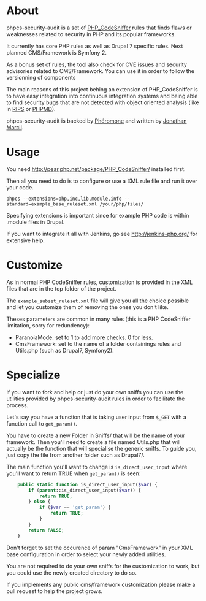 About
=====

phpcs-security-audit is a set of [PHP_CodeSniffer](https://github.com/squizlabs/PHP_CodeSniffer) rules that finds flaws or weaknesses related to security in PHP and its popular frameworks.

It currently has core PHP rules as well as Drupal 7 specific rules. Next planned CMS/Framework is Symfony 2.

As a bonus set of rules, the tool also check for CVE issues and security advisories related to CMS/Framework. You can use it in order to follow the versionning of components 

The main reasons of this project behing an extension of PHP_CodeSniffer is to have easy integration into continuous integration systems and being able to find security bugs that are not detected with object oriented analysis (like in [RIPS](http://rips-scanner.sourceforge.net/) or [PHPMD](http://phpmd.org/)).

phpcs-security-audit is backed by [Phéromone](http://www.pheromone.ca/) and written by [Jonathan Marcil](http://www.jonathanmarcil.ca/).


Usage
=====

You need http://pear.php.net/package/PHP_CodeSniffer/ installed first.

Then all you need to do is to configure or use a XML rule file and run it over your code.

```
phpcs --extensions=php,inc,lib,module,info --standard=example_base_ruleset.xml /your/php/files/
```

Specifying extensions is important since for example PHP code is within .module files in Drupal.

If you want to integrate it all with Jenkins, go see http://jenkins-php.org/ for extensive help.


Customize
=========
As in normal PHP CodeSniffer rules, customization is provided in the XML files that are in the top folder of the project.

The `example_subset_ruleset.xml` file will give you all the choice possible and let you customize them of removing the ones you don't like.

Theses parameters are common in many rules (this is a PHP CodeSniffer limitation, sorry for redundency):
* ParanoiaMode: set to 1 to add more checks. 0 for less.
* CmsFramework: set to the name of a folder containings rules and Utils.php (such as Drupal7, Symfony2).


Specialize
==========

If you want to fork and help or just do your own sniffs you can use the utilities provided by phpcs-security-audit rules in order to facilitate the process.

Let's say you have a function that is taking user input from `$_GET` with a function call to `get_param()`.

You have to create a new Folder in Sniffs/ that will be the name of your framework. Then you'll need
to create a file named Utils.php that will actually be the function that will specialise the generic sniffs. To guide you, just copy the file from another folder such as Drupal7/.

The main function you'll want to change is `is_direct_user_input` where you'll want to return TRUE when `get_param()` is seen:
```php
	public static function is_direct_user_input($var) {
		if (parent::is_direct_user_input($var)) {
			return TRUE;
		} else {
			if ($var == 'get_param') {
				return TRUE;
			}
		}
		return FALSE;
	}
```

Don't forget to set the occurence of param "CmsFramework" in your XML base configuration in order to select your newly added utilities.

You are not required to do your own sniffs for the customization to work, but you could use the newly
created directory to do so.

If you implements any public cms/framework customization please make a pull request to help the project grows.
